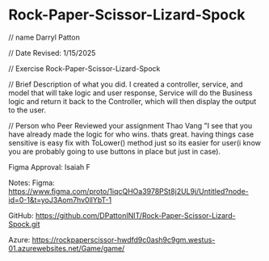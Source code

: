 # Rock-Paper-Scissor-Lizard-Spock
// name 
Darryl Patton

 // Date Revised:
 1/15/2025

 // Exercise 
Rock-Paper-Scissor-Lizard-Spock

 // Brief Description of what you did. 
I created a controller, service, and model that will take logic and user response, Service will do the Business logic and return it back to the Controller, which will then display the output to the user.

// Person who Peer Reviewed your assignment
Thao Vang
"I see that you have already made the logic for who wins. thats great. having things case sensitive is easy fix with ToLower() method just so its easier for user(i know you are probably going to use buttons in place but just in case).

Figma Approval:
Isaiah F

Notes:
Figma:
https://www.figma.com/proto/1iqcQHOa3978PSt8j2UL9j/Untitled?node-id=0-1&t=yoJ3Aom7hv0llYbT-1

GitHub:
https://github.com/DPattonINIT/Rock-Paper-Scissor-Lizard-Spock.git

Azure:
https://rockpaperscissor-hwdfd9c0ash9c9gm.westus-01.azurewebsites.net/Game/game/